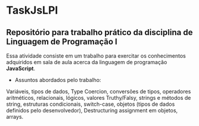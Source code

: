 # TaskJsLPI
## Repositório para trabalho prático da disciplina de Linguagem de Programação I

Essa atividade consiste em um trabalho para exercitar os conhecimentos adquiridos em sala de aula acerca da linguagem de programação **JavaScript**.

- Assuntos abordados pelo trabalho:

Variáveis, tipos de dados, Type Coercion, conversões de tipos, operadores
aritméticos, relacionais, lógicos, valores Truthy/Falsy, strings e métodos de string, estruturas
condicionais, switch-case, objetos (tipos de dados definidos pelo desenvolvedor), Destructuring
assignment em objetos, arrays.